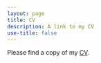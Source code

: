 ```yaml
---
layout: page
title: CV
description: A link to my CV
use-title: false
---
```


<p>Please find a copy of my <a href="http://jeonghyunkim.com/Kim_CV_2022.pdf" target="_blank">CV</a>.</p>
<object data="https://jeonghyunkim.com/Kim_CV_2023.pdf" type="application/pdf" width="700px" height="700px">
    <embed src="https://jeonghyunkim.com/Kim_CV_2023.pdf">
    </embed>
</object>
